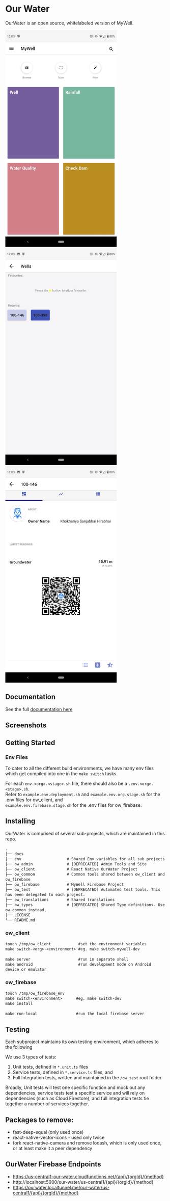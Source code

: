 # Our Water

OurWater is an open source, whitelabeled version of MyWell. 


<div>
  <img src="./docs/images/screenshots/01.jpg" width="350">
  <img src="./docs/images/screenshots/02.jpg" width="350">
  <img src="./docs/images/screenshots/03.jpg" width="350">
</div>


## Documentation

See the full [documentation here](./docs)

## Screenshots



## Getting Started

### Env Files

To cater to all the different build environments, we have many env files which get compiled into one in the `make switch` tasks.

For each `env.<org>.<stage>.sh` file, there should also be a `.env.<org>.<stage>.sh`.  
Refer to `example.env.deployment.sh` and `example.env.org.stage.sh` for the .env files for ow_client, and  
`example.env.firebase.stage.sh` for the .env files for ow_firebase.


## Installing

OurWater is comprised of several sub-projects, which are maintained in this repo.

```
.
├── docs                   
├── env                    # Shared Env variables for all sub projects
├── ow_admin               # [DEPRECATED] Admin Tools and Site
├── ow_client              # React Native OurWater Project
├── ow_common              # Common tools shared between ow_client and ow_firebase
├── ow_firebase            # MyWell Firebase Project
├── ow_test                # [DEPRECATED] Automated test tools. This has been delegated to each project.
├── ow_translations        # Shared translations
├── ow_types               # [DEPRECATED] Shared Type definitions. Use ow_common instead,
├── LICENSE
└── README.md

```

### ow_client

```
touch /tmp/ow_client            #set the environment variables
make switch-<org>-<environment> #eg. make switch-mywell-dev

make server                     #run in separate shell
make android                    #run development mode on Android device or emulator
```


### ow_firebase

```
touch /tmp/ow_firebase_env
make switch-<environment>      #eg. make switch-dev
make install

make run-local                 #run the local firebase server
```


## Testing

Each subproject maintains its own testing environment, which adheres to the following 

We use 3 types of tests:
1. Unit tests, defined in `*.unit.ts` files
2. Service tests, defined in `*.service.ts` files, and
3. Full Integration tests, written and maintained in the `/ow_test` root folder

Broadly, Unit tests will test one specific function and mock out any dependencies, service tests test a specific service and will rely on dependencies (such as Cloud Firestore), and full integration tests tie together a number of services together.



## Packages to remove:

- fast-deep-equal (only used once)
- react-native-vector-icons - used only twice
- fork react-native-camera and remove lodash, which is only used once, or at least make it a peer dependency


## OurWater Firebase Endpoints
- https://us-central1-our-water.cloudfunctions.net/{api}/{orgId}/{method}  
- http://localhost:5000/our-water/us-central1/{api}/{orgId}/{method}  
- https://ourwater.localtunnel.me/our-water/us-central1/{api}/{orgId}/{method}  